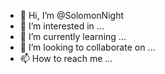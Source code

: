 - 👋 Hi, I’m @SolomonNight
- 👀 I’m interested in ...
- 🌱 I’m currently learning ...
- 💞️ I’m looking to collaborate on ...
- 📫 How to reach me ...

<!---
SolomonNight/SolomonNight is a ✨ special ✨ repository because its `README.md` (this file) appears on your GitHub profile.
You can click the Preview link to take a look at your changes.
--->
